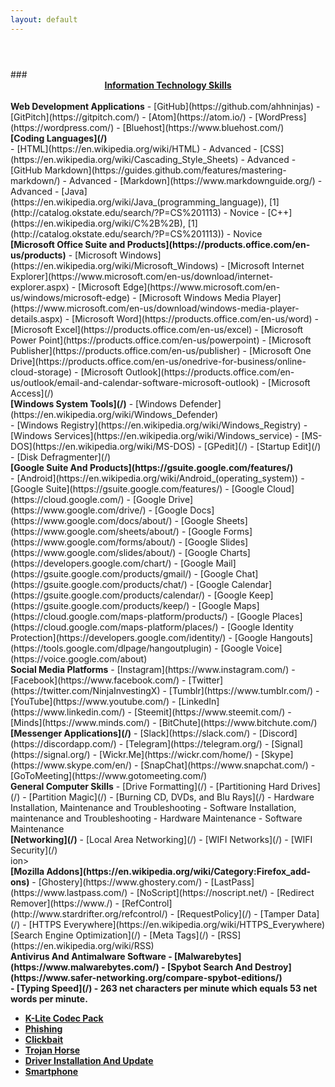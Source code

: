 ```yaml
---
layout: default
---
```

<header></header>
<div id="top"
</div>
<section>
<div id="it">
### <u><b><center>Information Technology Skills</u></b></center><br>
<b>Web Development Applications</b>
- [GitHub](https://github.com/ahhninjas)
- [GitPitch](https://gitpitch.com/)
- [Atom](https://atom.io/)
- [WordPress](https://wordpress.com/)
- [Bluehost](https://www.bluehost.com/)<br>
</div>
</section>
<section>
<div id="code">
<b>[Coding Languages](/)</b></br>
- [HTML](https://en.wikipedia.org/wiki/HTML) - Advanced
- [CSS](https://en.wikipedia.org/wiki/Cascading_Style_Sheets) - Advanced
- [GitHub Markdown](https://guides.github.com/features/mastering-markdown/) - Advanced
- [Markdown](https://www.markdownguide.org/) - Advanced
- [Java](https://en.wikipedia.org/wiki/Java_(programming_language)), [1](http://catalog.okstate.edu/search/?P=CS%201113) - Novice
- [C++](https://en.wikipedia.org/wiki/C%2B%2B), [1](http://catalog.okstate.edu/search/?P=CS%201113)) - Novice<br>
</div>
</section>
<section>
<div id="msoffice">
<b>[Microsoft Office Suite and Products](https://products.office.com/en-us/products)</b>
- [Microsoft Windows](https://en.wikipedia.org/wiki/Microsoft_Windows)
- [Microsoft Internet Explorer](https://www.microsoft.com/en-us/download/internet-explorer.aspx)
- [Microsoft Edge](https://www.microsoft.com/en-us/windows/microsoft-edge)
- [Microsoft Windows Media Player](https://www.microsoft.com/en-us/download/windows-media-player-details.aspx)
- [Microsoft Word](https://products.office.com/en-us/word)
- [Microsoft Excel](https://products.office.com/en-us/excel)
- [Microsoft Power Point](https://products.office.com/en-us/powerpoint)
- [Microsoft Publisher](https://products.office.com/en-us/publisher)
- [Microsoft One Drive](https://products.office.com/en-us/onedrive-for-business/online-cloud-storage)
- [Microsoft Outlook](https://products.office.com/en-us/outlook/email-and-calendar-software-microsoft-outlook)
- [Microsoft Access](/)<br>
</div>
</section>
<section>
<div id="systemtools">
<b>[Windows System Tools](/)</b>
- [Windows Defender](https://en.wikipedia.org/wiki/Windows_Defender)<br>
- [Windows Registry](https://en.wikipedia.org/wiki/Windows_Registry)
- [Windows Services](https://en.wikipedia.org/wiki/Windows_service)
- [MS-DOS](https://en.wikipedia.org/wiki/MS-DOS)
- [GPedit](/)
- [Startup Edit](/)
- [Disk Defragmenter](/)<br>
</div>
</section>
<section>
<div id="gsuite">
<b>[Google Suite And Products](https://gsuite.google.com/features/)</b></br>
- [Android](https://en.wikipedia.org/wiki/Android_(operating_system))
- [Google Suite](https://gsuite.google.com/features/)
- [Google Cloud](https://cloud.google.com/)
- [Google Drive](https://www.google.com/drive/)
- [Google Docs](https://www.google.com/docs/about/)
- [Google Sheets](https://www.google.com/sheets/about/)
- [Google Forms](https://www.google.com/forms/about/)
- [Google Slides](https://www.google.com/slides/about/)
- [Google Charts](https://developers.google.com/chart/)
- [Google Mail](https://gsuite.google.com/products/gmail/)
- [Google Chat](https://gsuite.google.com/products/chat/)
- [Google Calendar](https://gsuite.google.com/products/calendar/)
- [Google Keep](https://gsuite.google.com/products/keep/)
- [Google Maps](https://cloud.google.com/maps-platform/products/)
- [Google Places](https://cloud.google.com/maps-platform/places/)
- [Google Identity Protection](https://developers.google.com/identity/)
- [Google Hangouts](https://tools.google.com/dlpage/hangoutplugin)
- [Google Voice](https://voice.google.com/about)<br>
</div>
</section>
<section>
<div id="socialmedia">
<b>Social Media Platforms</b>
- [Instagram](https://www.instagram.com/)
- [Facebook](https://www.facebook.com/)
- [Twitter](https://twitter.com/NinjaInvestingX)
- [Tumblr](https://www.tumblr.com/)
- [YouTube](https://www.youtube.com/)
- [LinkedIn](https://www.linkedin.com/)
- [Steemit](https://www.steemit.com/)
- [Minds](https://www.minds.com/)
- [BitChute](https://www.bitchute.com/)<br>
</div>
</section>
<section>
<div id="messengers">
<b>[Messenger Applications](/)</b>
- [Slack](https://slack.com/)
- [Discord](https://discordapp.com/)
- [Telegram](https://telegram.org/)
- [Signal](https://signal.org/)
- [Wickr.Me](https://wickr.com/home/)
- [Skype](https://www.skype.com/en/)
- [SnapChat](https://www.snapchat.com/)
- [GoToMeeting](https://www.gotomeeting.com/)<br>
</div>
</section>
<section>
<div id="general">
<b>General Computer Skills</b>
- [Drive Formatting](/)
- [Partitioning Hard Drives](/)
- [Partition Magic](/)
- [Burning CD, DVDs, and Blu Rays](/)
- Hardware Installation, Maintenance and Troubleshooting
- Software Installation, maintenance and Troubleshooting
- Hardware Maintenance
- Software Maintenance<br>
</div>
</section>
<section>
<div id="networking">
<b>[Networking](/)</b>
- [Local Area Networking](/)
- [WIFI Networks](/)
- [WIFI Security](/)<br>
</div>
</section>
<div id="">ion>
<section>
<div id="mozaddons">
<b>[Mozilla Addons](https://en.wikipedia.org/wiki/Category:Firefox_add-ons)</b>
- [Ghostery](https://www.ghostery.com/)
- [LastPass](https://www.lastpass.com/)
- [NoScript](https://noscript.net/)
- [Redirect Remover](https://www./)
- [RefControl](http://www.stardrifter.org/refcontrol/)
- [RequestPolicy](/)
- [Tamper Data](/)
- [HTTPS Everywhere](https://en.wikipedia.org/wiki/HTTPS_Everywhere)<br>
</div>
</section>
<section>
<div id="seo">
[Search Engine Optimization](/)
- [Meta Tags](/)
- [RSS](https://en.wikipedia.org/wiki/RSS)<br>
</div>
</section>
<section>
<div id="virus">
<b>Antivirus And Antimalware Software<b>
- [Malwarebytes](https://www.malwarebytes.com/)
- [Spybot Search And Destroy](https://www.safer-networking.org/compare-spybot-editions/)<br>
</div>
</section>
<section>
<div id="">
- [Typing Speed](/) - 263 net characters per minute which equals 53 net words per minute.<br>

- [K-Lite Codec Pack](/)
- [Phishing](https://en.wikipedia.org/wiki/)
- [Clickbait](https://en.wikipedia.org/wiki/Clickbait)
- [Trojan Horse](https://en.wikipedia.org/wiki/Trojan_horse_(computing))
- [Driver Installation And Update](https://en.wikipedia.org/wiki/Device_driver)
- [Smartphone](https://en.wikipedia.org/wiki/Smartphone)</section>
</div>
</section>
<div id="bottom">
</div>
<footer></footer>
